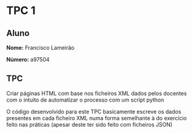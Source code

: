 # TPC 1


## Aluno

**Nome:** Francisco Lameirão

**Número:** a97504


## TPC
Criar páginas HTML com base nos ficheiros XML dados pelos docentes com o intuito de automatizar o processo com um script python

O código desenvolvido para este TPC basicamente escreve os dados presentes em cada ficheiro XML numa forma semelhante à do exercício feito nas práticas (apesar deste ter sido feito com ficheiros JSON)

